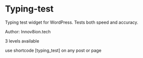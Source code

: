 # Typing-test
<p>Typing test widget for WordPress. Tests both speed and accuracy.</p>
<p>Author: Innov8ion.tech</p>
<p>3 levels available</p>
<p> use shortcode [typing_test] on any post or page</p>
